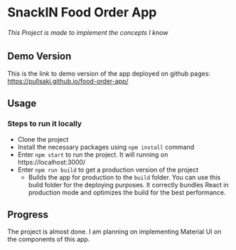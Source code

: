 # SnackIN Food Order App
###### This Project is made to implement the concepts I know

## Demo Version

This is the link to demo version of the app deployed on github pages: https://pullsaki.github.io/food-order-app/

## Usage

### Steps to run it locally

* Clone the project
* Install the necessary packages using `npm install` command
* Enter `npm start` to run the project. It will running on https://localhost:3000/
* Enter `npm run build` to get a production version of the project
  * Builds the app for production to the `build` folder. You can use this build folder for the deploying purposes. It correctly bundles React in production mode and optimizes the build for the best performance.

## Progress
The project is almost done. I am planning on implementing Material UI on the components of this app. 
